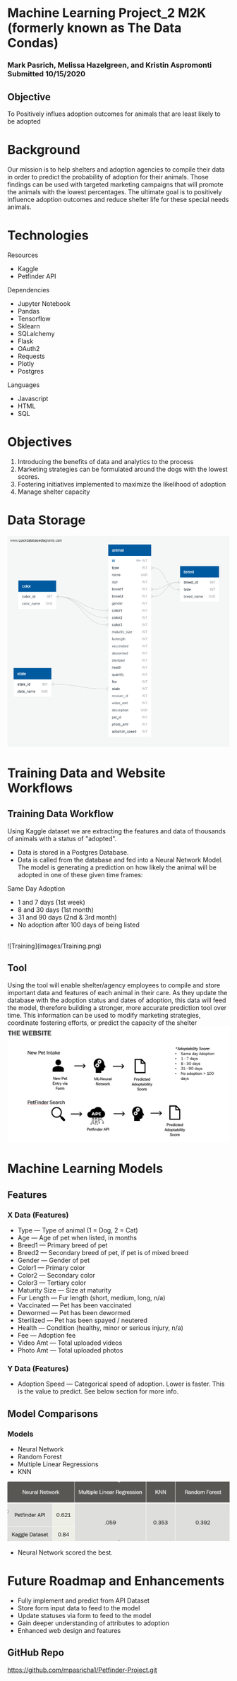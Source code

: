 # Machine Learning Project_2 M2K (formerly known as The Data Condas)
### Mark Pasrich, Melissa Hazelgreen, and Kristin Aspromonti Submitted 10/15/2020

## Objective
To Positively influes adoption outcomes for animals that are least likely to be adopted

# Background
Our mission is to help shelters and adoption agencies to compile their data in order to predict the probability of adoption for their animals. Those findings can be used with targeted marketing campaigns that will promote the animals with the lowest percentages. The ultimate goal is to positively influence adoption outcomes and reduce shelter life for these special needs animals.

 # Technologies

Resources
* Kaggle 
* Petfinder API

Dependencies
* Jupyter Notebook
* Pandas
* Tensorflow
* Sklearn
* SQLalchemy
* Flask
* OAuth2
* Requests
* Plotly
* Postgres

Languages
  * Javascript
  * HTML
  * SQL

# Objectives

1. Introducing the benefits of data and analytics to the process
2. Marketing strategies can be formulated around the dogs with the lowest scores.
3. Fostering initiatives implemented to maximize the likelihood of adoption
4. Manage shelter capacity

# Data Storage

![ERD](images/ERD.png)

# Training Data and Website Workflows

## Training Data Workflow
Using Kaggle dataset we are extracting the features and data of thousands of animals with a status of "adopted".
* Data is stored in a Postgres Database.
* Data is called from the database and fed into a Neural Network Model. The model is generating a prediction on how likely the animal will be adopted in one of these given time frames:

Same Day Adoption
* 1 and 7 days (1st week)
* 8 and 30 days (1st month)
* 31 and 90 days (2nd & 3rd month)
* No adoption after 100 days of being listed
<br>
![Training](images/Training.png)


## Tool
Using the tool will enable shelter/agency employees to compile and store important data and features of each animal in their care. As they update the database with the adoption status and dates of adoption, this data will feed the model, therefore building a stronger, more accurate prediction tool over time. This information can be used to modify marketing strategies, coordinate fostering efforts, or predict the capacity of the shelter
<br>
![Tool](images/website.png)


# Machine Learning Models

## Features
### X Data (Features)
- Type — Type of animal (1 = Dog, 2 = Cat)
- Age — Age of pet when listed, in months
- Breed1 — Primary breed of pet
- Breed2 — Secondary breed of pet, if pet is of mixed breed 
- Gender — Gender of pet 
- Color1 — Primary color
- Color2 — Secondary color
- Color3 — Tertiary color
- Maturity Size — Size at maturity
- Fur Length — Fur length (short, medium, long, n/a)
- Vaccinated — Pet has been vaccinated 
- Dewormed — Pet has been dewormed 
- Sterilized — Pet has been spayed / neutered 
- Health — Condition (healthy, minor or serious injury, n/a)
- Fee — Adoption fee 
- Video Amt — Total uploaded videos
- Photo Amt — Total uploaded photos

### Y Data (Features)
- Adoption Speed — Categorical speed of adoption. Lower is faster. This is the value to predict. See below section for more info.

## Model Comparisons
### Models
* Neural Network
* Random Forest
* Multiple Linear Regressions
* KNN

![Models](images/ML.png)

* Neural Network scored the best.

# Future Roadmap and Enhancements

* Fully implement and predict from API Dataset
* Store form input data to feed to the model
* Update statuses via form to feed to the model
* Gain deeper understanding of attributes to adoption
* Enhanced web design and features

## GitHub Repo
https://github.com/mpasricha1/Petfinder-Project.git

